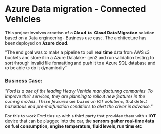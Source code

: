 # Azure Data migration - Connected Vehicles
This project involves creation of a **Cloud-to-Cloud Data Migration** solution based on a Data engineering- Business use case. The architecture has been deployed on **Azure cloud**.

"The end goal was to make a pipeline to pull **real time** data from AWS s3 buckets and store it in a Azure Datalake- gen2 and run validation testing to sort through invalid file formatting and push it to a Azure SQL database and to be able to do it dynamically"

### Business Case: 

*"Ford is a one of the leading Heavy Vehicle manufacturing companies. To improve their services, they are planning to rollout new features in the coming models. These features are based on IOT solutions, that detect hazardous and pre-malfunction conditions to alert the driver in advance."*

For this to work Ford ties up with a third party that provides them with a **IOT** device that can be plugged into the car, the **sensors gather real-time data on fuel consumption, engine temperature, fluid levels, run time etc**
